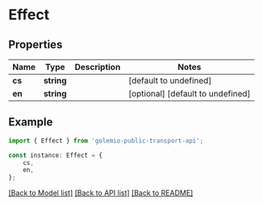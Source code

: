 # Effect


## Properties

Name | Type | Description | Notes
------------ | ------------- | ------------- | -------------
**cs** | **string** |  | [default to undefined]
**en** | **string** |  | [optional] [default to undefined]

## Example

```typescript
import { Effect } from 'golemio-public-transport-api';

const instance: Effect = {
    cs,
    en,
};
```

[[Back to Model list]](../README.md#documentation-for-models) [[Back to API list]](../README.md#documentation-for-api-endpoints) [[Back to README]](../README.md)
